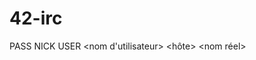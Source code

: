 # 42-irc

PASS <mot de passe>
NICK <pseudonyme>
USER <nom d'utilisateur> <hôte> <nom de serveur> <nom réel>
